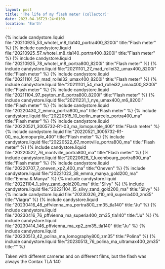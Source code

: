 ```yaml
---
layout: post
title: 'The life of my flash meter (collector)'
date: 2023-04-16T23:24+0100
location: 'Earth'
---
```


{% include candystore.liquid file:"20210925_53_whotel_m8_tla140_portra400_8200i" title:"Flash meter" %}
{% include candystore.liquid file:"20210925_57_whotel_m8_tla140_portra400_8200i" title:"Flash meter" %}
{% include candystore.liquid file:"20210925_78_whotel_m8_portra800_8200i" title:"Flash meter" %}
{% include candystore.liquid file:"20211101_27_mad_rollei32_umax400_8200i" title:"Flash meter" %}
{% include candystore.liquid file:"20211101_52_mad_rollei32_umax400_8200i" title:"Flash meter" %}
{% include candystore.liquid file:"20211101_54_mad_rollei32_umax400_8200i" title:"Flash meter" %}
{% include candystore.liquid file:"20211104_97_peyton_m6_portra800_8200i" title:"Flash meter" %}
{% include candystore.liquid file:"20211231_1_nye_umax400_m6_8200i" title:"Flash meter" %}
{% include candystore.liquid file:"20220430_2_emma_portra800_ma" title:"Flash meter" %}
{% include candystore.liquid file:"20220515_10_berlin_marcelo_portra400_ma" title:"Flash meter" %}
{% include candystore.liquid file:"20220521_3005732-R1-03_ma_lomopurple_400" title:"Flash meter" %}
{% include candystore.liquid file:"20220521_3005732-R1-00_ma_lomopurple_400" title:"Flash meter" %}
{% include candystore.liquid file:"20220522_67_montville_portra800_ma" title:"Flash meter" %}
{% include candystore.liquid file:"20220522_76_montville_portra800_ma" title:"Flash meter" %}
{% include candystore.liquid file:"20220626_7_luxembourg_portra800_ma" title:"Flash meter" %}
{% include candystore.liquid file:"20220707_7_oneven_xp2_400_ma" title:"Oneven" %}
{% include candystore.liquid file:"20221023_38_emma_manya_gold200_ma" title:"Emma & Manya" %}
{% include candystore.liquid file:"20221104_1_silvy_zand_gold200_ma" title:"Silvy" %}
{% include candystore.liquid file:"20221104_15_silvy_zand_gold200_ma" title:"Silvy" %}
{% include candystore.liquid file:"20230326_210_m6_superia400_zm35" title:"Viagra" %}
{% include candystore.liquid file:"20230416_48_pffvienna_ma_portra800_zm35_tla140" title:"Ju" %}
{% include candystore.liquid file:"20230416_76_pffvienna_ma_superia400_zm35_tla140" title:"Ju" %}
{% include candystore.liquid file:"20230414_146_pffvienna_ma_xp2_zm35_tla140" title:"Ju" %}
{% include candystore.liquid file:"20230513_42_polina_ma_lomography800_zm35" title:"Polina" %}
{% include candystore.liquid file:"20230513_76_polina_ma_ultramax400_zm35" title:"" %}

Taken with different cameras and on different films, but the flash was always the Contax TLA 140